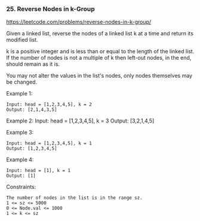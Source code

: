### 25. Reverse Nodes in k-Group

https://leetcode.com/problems/reverse-nodes-in-k-group/

Given a linked list, reverse the nodes of a linked list k at a time and return its modified list.

k is a positive integer and is less than or equal to the length of the linked list. If the number of nodes is not a multiple of k then left-out nodes, in the end, should remain as it is.

You may not alter the values in the list's nodes, only nodes themselves may be changed.



Example 1:

    Input: head = [1,2,3,4,5], k = 2
    Output: [2,1,4,3,5]

Example 2:
    Input: head = [1,2,3,4,5], k = 3
    Output: [3,2,1,4,5]

Example 3:

    Input: head = [1,2,3,4,5], k = 1
    Output: [1,2,3,4,5]

Example 4:

    Input: head = [1], k = 1
    Output: [1]

Constraints:

    The number of nodes in the list is in the range sz.
    1 <= sz <= 5000
    0 <= Node.val <= 1000
    1 <= k <= sz